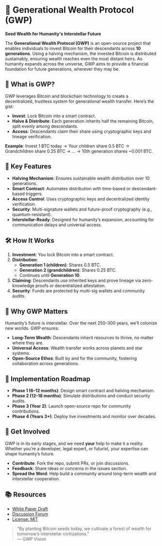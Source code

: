 # 🌌 Generational Wealth Protocol (GWP)  
**Seed Wealth for Humanity's Interstellar Future**

The **Generational Wealth Protocol (GWP)** is an open-source project that enables individuals to invest Bitcoin for their descendants across **10 generations**. Using a halving mechanism, the invested Bitcoin is distributed sustainably, ensuring wealth reaches even the most distant heirs. As humanity expands across the universe, GWP aims to provide a financial foundation for future generations, wherever they may be.

## 🚀 What is GWP?
GWP leverages Bitcoin and blockchain technology to create a decentralized, trustless system for generational wealth transfer. Here’s the gist:
- **Invest**: Lock Bitcoin into a smart contract.
- **Halve & Distribute**: Each generation inherits half the remaining Bitcoin, split evenly among descendants.
- **Access**: Descendants claim their share using cryptographic keys and lineage verification.

**Example**: Invest 1 BTC today → Your children share 0.5 BTC → Grandchildren share 0.25 BTC → ... → 10th generation shares ~0.001 BTC.

## 🔑 Key Features
- **Halving Mechanism**: Ensures sustainable wealth distribution over 10 generations.
- **Smart Contract**: Automates distribution with time-based or descendant-based triggers.
- **Access Control**: Uses cryptographic keys and decentralized identity verification.
- **Security**: Multi-signature wallets and future-proof cryptography (e.g., quantum-resistant).
- **Interstellar-Ready**: Designed for humanity’s expansion, accounting for communication delays and universal access.

## 🛠️ How It Works
1. **Investment**: You lock Bitcoin into a smart contract.
2. **Distribution**: 
   - **Generation 1 (children)**: Shares 0.5 BTC.
   - **Generation 2 (grandchildren)**: Shares 0.25 BTC.
   - Continues until **Generation 10**.
3. **Claiming**: Descendants use inherited keys and prove lineage via zero-knowledge proofs or decentralized attestation.
4. **Security**: Funds are protected by multi-sig wallets and community audits.

## 🌠 Why GWP Matters
Humanity’s future is interstellar. Over the next 250–300 years, we’ll colonize new worlds. GWP ensures:
- **Long-Term Wealth**: Descendants inherit resources to thrive, no matter where they are.
- **Universal Access**: Wealth transfer works across planets and star systems.
- **Open-Source Ethos**: Built by and for the community, fostering collaboration across generations.

## 📜 Implementation Roadmap
- **Phase 1 (6–12 months)**: Design smart contract and halving mechanism.
- **Phase 2 (12–18 months)**: Simulate distributions and conduct security audits.
- **Phase 3 (Year 2)**: Launch open-source repo for community contributions.
- **Phase 4 (Years 3+)**: Deploy live investments and monitor over decades.

## 🤝 Get Involved
GWP is in its early stages, and we need **your** help to make it a reality. Whether you’re a developer, legal expert, or futurist, your expertise can shape humanity’s future.
- **Contribute**: Fork the repo, submit PRs, or join discussions.
- **Feedback**: Share ideas or concerns in the issues section.
- **Spread the Word**: Help build a community around long-term wealth and interstellar cooperation.

## 📚 Resources
- [White Paper Draft](https://link-to-whitepaper)
- [Discussion Forum](https://link-to-forum)
- [License: MIT](https://opensource.org/licenses/MIT)

> "By planting Bitcoin seeds today, we cultivate a forest of wealth for tomorrow’s interstellar civilizations."  
> — GWP Vision
